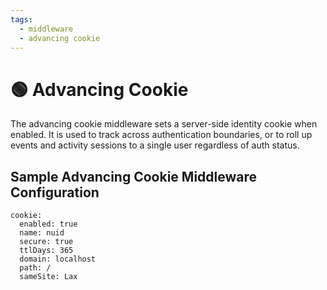 ```yaml
---
tags:
  - middleware
  - advancing cookie
---
```


# 🟢 Advancing Cookie

The advancing cookie middleware sets a server-side identity cookie when enabled. It is used to track across authentication boundaries, or to roll up events and activity sessions to a single user regardless of auth status.


## Sample Advancing Cookie Middleware Configuration


```
cookie:
  enabled: true
  name: nuid
  secure: true
  ttlDays: 365
  domain: localhost
  path: /
  sameSite: Lax
```
